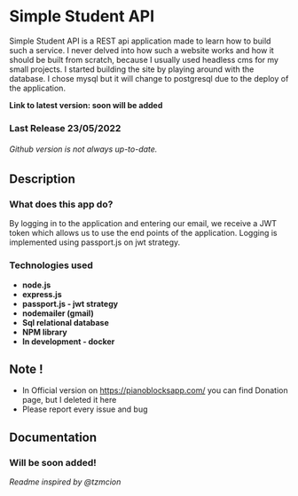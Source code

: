 # Simple Student API 

Simple Student API is a REST api application made to learn how to build such a service. I never delved into how such a website works and how it should be built from scratch, because I usually used headless cms for my small projects. I started building the site by playing around with the database. I chose mysql but it will change to postgresql due to the deploy of the application.

<b> Link to latest version:  soon will be added</b>

### Last Release 23/05/2022
###### Github version is not always up-to-date.


## Description

### What does this app do?

By logging in to the application and entering our email, we receive a JWT token which allows us to use the end points of the application. Logging is implemented using passport.js on jwt strategy.

### Technologies used

* <b>node.js</b>
* <b>express.js</b>
* <b>passport.js - jwt strategy</b>
* <b>nodemailer (gmail) </b>
* <b>Sql relational database</b>
* <b>NPM library</b>
* <b> In development - docker </b>

## Note !

* In Official version on https://pianoblocksapp.com/ you can find Donation page, but I deleted it here
* Please report every issue and bug

## Documentation

### Will be soon added!



<i> Readme inspired by @tzmcion </i>


